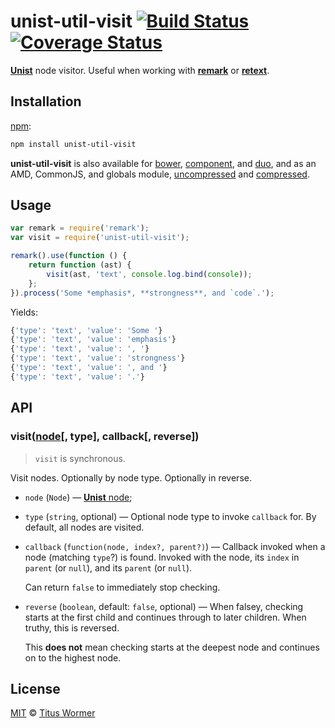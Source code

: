 # unist-util-visit [![Build Status](https://img.shields.io/travis/wooorm/unist-util-visit.svg)](https://travis-ci.org/wooorm/unist-util-visit) [![Coverage Status](https://img.shields.io/codecov/c/github/wooorm/unist-util-visit.svg)](https://codecov.io/github/wooorm/unist-util-visit?branch=master)

[**Unist**](https://github.com/wooorm/unist) node visitor. Useful when working
with [**remark**](https://github.com/wooorm/remark) or
[**retext**](https://github.com/wooorm/retext).

## Installation

[npm](https://docs.npmjs.com/cli/install):

```bash
npm install unist-util-visit
```

**unist-util-visit** is also available for [bower](http://bower.io/#install-packages),
[component](https://github.com/componentjs/component), and
[duo](http://duojs.org/#getting-started), and as an AMD, CommonJS, and globals
module, [uncompressed](unist-util-visit.js) and
[compressed](unist-util-visit.min.js).

## Usage

```js
var remark = require('remark');
var visit = require('unist-util-visit');

remark().use(function () {
    return function (ast) {
        visit(ast, 'text', console.log.bind(console));
    };
}).process('Some *emphasis*, **strongness**, and `code`.');
```

Yields:

```js
{'type': 'text', 'value': 'Some '}
{'type': 'text', 'value': 'emphasis'}
{'type': 'text', 'value': ', '}
{'type': 'text', 'value': 'strongness'}
{'type': 'text', 'value': ', and '}
{'type': 'text', 'value': '.'}
```

## API

### visit([node](https://github.com/wooorm/unist#unist-nodes)\[, type], callback\[, reverse])

>   `visit` is synchronous.

Visit nodes. Optionally by node type. Optionally in reverse.

*   `node` (`Node`)
    — [**Unist** node](https://github.com/wooorm/unist#unist-nodes);

*   `type` (`string`, optional)
    — Optional node type to invoke `callback` for. By default, all nodes are
    visited.

*   `callback` (`function(node, index?, parent?)`)
    — Callback invoked when a node (matching `type`?) is found. Invoked with
    the node, its `index` in `parent` (or `null`), and its `parent` (or `null`).

    Can return `false` to immediately stop checking.

*   `reverse` (`boolean`, default: `false`, optional)
    — When falsey, checking starts at the first child and continues through
    to later children. When truthy, this is reversed.

    This **does not** mean checking starts at the deepest node and continues
    on to the highest node.

## License

[MIT](LICENSE) © [Titus Wormer](http://wooorm.com)
